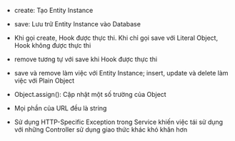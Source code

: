 - create: Tạo Entity Instance
- save: Lưu trữ Entity Instance vào Database

- Khi gọi create, Hook được thực thi. Khi chỉ gọi save với Literal Object, Hook không được thực thi

- remove tương tự với save khi Hook được thực thi

- save và remove làm việc với Entity Instance; insert, update và delete làm việc với Plain Object

- Object.assign(): Cập nhật một số trường của Object

- Mọi phần của URL đều là string

- Sử dụng HTTP-Specific Exception trong Service khiến việc tái sử dụng với những Controller sử dụng giao thức khác khó khăn hơn
